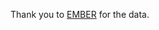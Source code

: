 Thank you to [EMBER](https://ember-energy.org/latest-insights/solar-is-eus-biggest-power-source-for-the-first-time-ever/) for the data.
